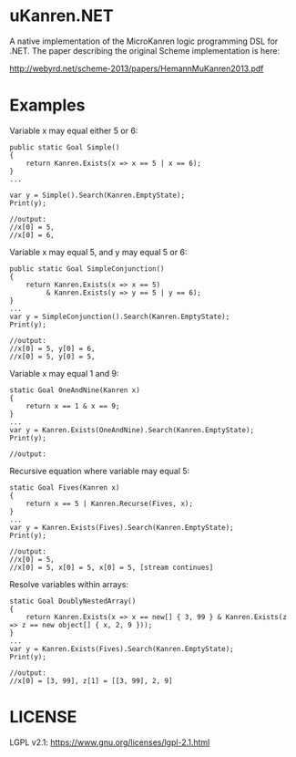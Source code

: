 # uKanren.NET

A native implementation of the MicroKanren logic programming DSL for .NET. The paper describing the
original Scheme implementation is here:

http://webyrd.net/scheme-2013/papers/HemannMuKanren2013.pdf

# Examples

Variable x may equal either 5 or 6:

    public static Goal Simple()
    {
        return Kanren.Exists(x => x == 5 | x == 6);
    }
	...
	
    var y = Simple().Search(Kanren.EmptyState);
    Print(y);

	//output:
	//x[0] = 5,
	//x[0] = 6,

Variable x may equal 5, and y may equal 5 or 6:

    public static Goal SimpleConjunction()
    {
        return Kanren.Exists(x => x == 5)
             & Kanren.Exists(y => y == 5 | y == 6);
    }
	...
    var y = SimpleConjunction().Search(Kanren.EmptyState);
    Print(y);

	//output:
	//x[0] = 5, y[0] = 6,
	//x[0] = 5, y[0] = 5,

Variable x may equal 1 and 9:

    static Goal OneAndNine(Kanren x)
    {
        return x == 1 & x == 9;
    }
	...
    var y = Kanren.Exists(OneAndNine).Search(Kanren.EmptyState);
    Print(y);

	//output:

Recursive equation where variable may equal 5:

    static Goal Fives(Kanren x)
    {
        return x == 5 | Kanren.Recurse(Fives, x);
    }
	...
    var y = Kanren.Exists(Fives).Search(Kanren.EmptyState);
    Print(y);

	//output:
	//x[0] = 5,
	//x[0] = 5, x[0] = 5, x[0] = 5, [stream continues]

Resolve variables within arrays:

    static Goal DoublyNestedArray()
    {
        return Kanren.Exists(x => x == new[] { 3, 99 } & Kanren.Exists(z => z == new object[] { x, 2, 9 }));
    }
	...
    var y = Kanren.Exists(Fives).Search(Kanren.EmptyState);
    Print(y);

	//output:
	//x[0] = [3, 99], z[1] = [[3, 99], 2, 9]

# LICENSE

LGPL v2.1:
https://www.gnu.org/licenses/lgpl-2.1.html